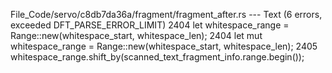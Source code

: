 File_Code/servo/c8db7da36a/fragment/fragment_after.rs --- Text (6 errors, exceeded DFT_PARSE_ERROR_LIMIT)
2404                 let whitespace_range = Range::new(whitespace_start, whitespace_len);                                                                    2404                 let mut whitespace_range = Range::new(whitespace_start, whitespace_len);
                                                                                                                                                             2405                 whitespace_range.shift_by(scanned_text_fragment_info.range.begin());

